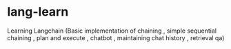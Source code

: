 # lang-learn
Learning Langchain (Basic implementation of chaining , simple sequential chaining , plan and execute , chatbot , maintaining chat history , retrieval qa)
